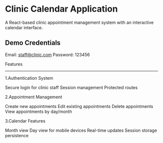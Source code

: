# Clinic Calendar Application

A React-based clinic appointment management system with an interactive calendar interface.

## Demo Credentials

Email: staff@clinic.com
Password: 123456


Features
___________

1.Authentication System

Secure login for clinic staff
Session management
Protected routes


2.Appointment Management

Create new appointments
Edit existing appointments
Delete appointments
View appointments by day/month


3.Calendar Features

Month view
Day view for mobile devices
Real-time updates
Session storage persistence